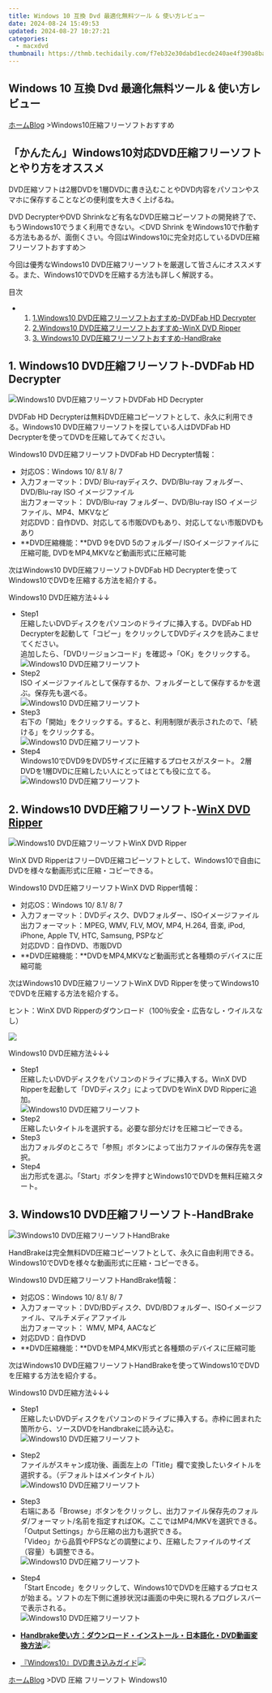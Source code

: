```yaml
---
title: Windows 10 互換 Dvd 最適化無料ツール & 使い方レビュー
date: 2024-08-24 15:49:53
updated: 2024-08-27 10:27:21
categories:
  - macxdvd
thumbnail: https://thmb.techidaily.com/f7eb32e30dabd1ecde240ae4f390a8ba724185aa17a13d5ef1b9d86c145dc8b7.jpg
---
```


## Windows 10 互換 Dvd 最適化無料ツール & 使い方レビュー

[ホーム](https://tools.techidaily.com/macxdvd/products/)[Blog](https://tools.techidaily.com/macxdvd/products/) \>Windows10圧縮フリーソフトおすすめ

## 「かんたん」Windows10対応DVD圧縮フリーソフトとやり方をオススメ

DVD圧縮ソフトは2層DVDを1層DVDに書き込むことやDVD内容をパソコンやスマホに保存することなどの便利度を大きく上げるね。 

DVD DecrypterやDVD Shrinkなど有名なDVD圧縮コピーソフトの開発終了で、もうWindows10でうまく利用できない。＜DVD Shrink をWindows10で作動する方法もあるが、面倒くさい。今回はWindows10に完全対応しているDVD圧縮フリーソフトおすすめ＞

今回は優秀なWindows10 DVD圧縮フリーソフトを厳選して皆さんにオススメする。また、Windows10でDVDを圧縮する方法も詳しく解説する。 

目次

* 1. [1.Windows10 DVD圧縮フリーソフトおすすめ-DVDFab HD Decrypter](https://tools.techidaily.com/macxdvd/products/)  
   2. [2.Windows10 DVD圧縮フリーソフトおすすめ-WinX DVD Ripper](https://tools.techidaily.com/macxdvd/products/)  
   3. [3. Windows10 DVD圧縮フリーソフトおすすめ-HandBrake](https://tools.techidaily.com/macxdvd/products/)



## 1\. Windows10 DVD圧縮フリーソフト-DVDFab HD Decrypter

![Windows10 DVD圧縮フリーソフトDVDFab HD Decrypter](https://www.macxdvd.com/blog/img/win10-dvd-compression-mj-20190307-10.jpg) 

DVDFab HD Decrypterは無料DVD圧縮コピーソフトとして、永久に利用できる。Windows10 DVD圧縮フリーソフトを探している人はDVDFab HD Decrypterを使ってDVDを圧縮してみてください。

Windows10 DVD圧縮フリーソフトDVDFab HD Decrypter情報：

* 対応OS：Windows 10/ 8.1/ 8/ 7
* 入力フォーマット：DVD/ Blu-rayディスク、DVD/Blu-ray フォルダー、DVD/Blu-ray ISO イメージファイル  
 出力フォーマット： DVD/Blu-ray フォルダー、DVD/Blu-ray ISO イメージファイル、MP4、MKVなど  
対応DVD：自作DVD、対応してる市販DVDもあり、対応してない市販DVDもあり
* **DVD圧縮機能：**DVD 9をDVD 5のフォルダー/ ISOイメージファイルに圧縮可能, DVDをMP4,MKVなど動画形式に圧縮可能

次はWindows10 DVD圧縮フリーソフトDVDFab HD Decrypterを使ってWindows10でDVDを圧縮する方法を紹介する。

Windows10 DVD圧縮方法↓↓↓

* Step1  
圧縮したいDVDディスクをパソコンのドライブに挿入する。DVDFab HD Decrypterを起動して「コピー」をクリックしてDVDディスクを読みこませてください。  
 追加したら、「DVDリージョンコード」を確認→「OK」をクリックする。  
![Windows10 DVD圧縮フリーソフト](https://www.macxdvd.com/blog/img/win10-dvd-compression-mj-20190307-01.jpg)
* Step2  
ISO イメージファイルとして保存するか、フォルダーとして保存するかを選ぶ。保存先も選べる。  
![Windows10 DVD圧縮フリーソフト](https://www.macxdvd.com/blog/img/win10-dvd-compression-mj-20190307-02.jpg)
* Step3  
右下の「開始」をクリックする。すると、利用制限が表示されたので、「続ける」をクリックする。  
![Windows10 DVD圧縮フリーソフト](https://www.macxdvd.com/blog/img/win10-dvd-compression-mj-20190307-03.jpg)
* Step4  
Windows10でDVD9をDVD5サイズに圧縮するプロセスがスタート。 2層DVDを1層DVDに圧縮したい人にとってはとても役に立てる。  
![Windows10 DVD圧縮フリーソフト](https://www.macxdvd.com/blog/img/win10-dvd-compression-mj-20190307-04.jpg)



## 2\. Windows10 DVD圧縮フリーソフト-[WinX DVD Ripper](https://tools.techidaily.com/winxdvd/products/)

![Windows10 DVD圧縮フリーソフトWinX DVD Ripper](https://www.macxdvd.com/blog/img/win10-dvd-compression-mj-20190307-11.jpg) 

WinX DVD RipperはフリーDVD圧縮コピーソフトとして、Windows10で自由にDVDを様々な動画形式に圧縮・コピーできる。 

Windows10 DVD圧縮フリーソフトWinX DVD Ripper情報：

* 対応OS：Windows 10/ 8.1/ 8/ 7
* 入力フォーマット：DVDディスク、DVDフォルダー、ISOイメージファイル  
 出力フォーマット：MPEG, WMV, FLV, MOV, MP4, H.264, 音楽, iPod, iPhone, Apple TV, HTC, Samsung, PSPなど  
対応DVD：自作DVD、市販DVD
* **DVD圧縮機能：**DVDをMP4,MKVなど動画形式と各種類のデバイスに圧縮可能

次はWindows10 DVD圧縮フリーソフトWinX DVD Ripperを使ってWindows10でDVDを圧縮する方法を紹介する。

ヒント：WinX DVD Ripperのダウンロード（100％安全・広告なし・ウイルスなし）

[![](https://www.macxdvd.com/blog/new-fourteen/nfree-down-win.png)](https://www.winxdvd.com/download/winx-dvd-ripper-jp.exe)

Windows10 DVD圧縮方法↓↓↓

* Step1  
 圧縮したいDVDディスクをパソコンのドライブに挿入する。WinX DVD Ripperを起動して「DVDディスク」によってDVDをWinX DVD Ripperに追加。  
![Windows10 DVD圧縮フリーソフト](https://www.macxdvd.com/blog/img/win10-dvd-compression-mj-20190307-05.jpg)
* Step2  
圧縮したいタイトルを選択する。必要な部分だけを圧縮コピーできる。
* Step3  
出力フォルダのところで「参照」ボタンによって出力ファイルの保存先を選択。
* Step4  
出力形式を選ぶ。「Start」ボタンを押すとWindows10でDVDを無料圧縮スタート。



## 3\. Windows10 DVD圧縮フリーソフト-HandBrake

![3Windows10 DVD圧縮フリーソフトHandBrake](https://www.macxdvd.com/blog/img/win10-dvd-compression-mj-20190307-12.jpg) 

HandBrakeは完全無料DVD圧縮コピーソフトとして、永久に自由利用できる。Windows10でDVDを様々な動画形式に圧縮・コピーできる。 

Windows10 DVD圧縮フリーソフトHandBrake情報：

* 対応OS：Windows 10/ 8.1/ 8/ 7
* 入力フォーマット：DVD/BDディスク、DVD/BDフォルダー、ISOイメージファイル、マルチメディアファイル  
 出力フォーマット： WMV, MP4, AACなど
* 対応DVD：自作DVD
* **DVD圧縮機能：**DVDをMP4,MKV形式と各種類のデバイスに圧縮可能

次はWindows10 DVD圧縮フリーソフトHandBrakeを使ってWindows10でDVDを圧縮する方法を紹介する。

Windows10 DVD圧縮方法↓↓↓

* Step1  
圧縮したいDVDディスクをパソコンのドライブに挿入する。赤枠に囲まれた箇所から、ソースDVDをHandbrakeに読み込む。  
![Windows10 DVD圧縮フリーソフト](https://www.macxdvd.com/blog/img/win10-dvd-compression-mj-20190307-06.jpg)
* Step2  
ファイルがスキャン成功後、画面左上の「Title」欄で変換したいタイトルを選択する。（デフォルトはメインタイトル）  
![Windows10 DVD圧縮フリーソフト](https://www.macxdvd.com/blog/img/win10-dvd-compression-mj-20190307-07.jpg)
* Step3  
右端にある「Browse」ボタンをクリックし、出力ファイル保存先のフォルダ/フォーマット/名前を指定すればOK。ここではMP4/MKVを選択できる。  
「Output Settings」から圧縮の出力も選択できる。  
「Video」から品質やFPSなどの調整により、圧縮したファイルのサイズ（容量）も調整できる。  
![Windows10 DVD圧縮フリーソフト](https://www.macxdvd.com/blog/img/win10-dvd-compression-mj-20190307-08.jpg)
* Step4  
「Start Encode」をクリックして、Windows10でDVDを圧縮するプロセスが始まる。ソフトの左下側に進捗状況は画面の中央に現れるプログレスバーで表示される。  
![Windows10 DVD圧縮フリーソフト](https://www.macxdvd.com/blog/img/win10-dvd-compression-mj-20190307-09.jpg)

* [**Handbrake使い方：ダウンロード・インストール・日本語化・DVD動画変換方法**![](https://www.macxdvd.com/blog/../image-style/new-seo/dotarrow.gif)](https://tools.techidaily.com/macxdvd/products/)
* [『Windows10』DVD書き込みガイド![](https://www.macxdvd.com/blog/../image-style/new-seo/dotarrow.gif)](https://tools.techidaily.com/macxdvd/products/)



[ホーム](https://tools.techidaily.com/macxdvd/products/)[Blog](https://tools.techidaily.com/macxdvd/products/) \>DVD 圧縮 フリーソフト Windows10

<ins class="adsbygoogle"
     style="display:block"
     data-ad-format="autorelaxed"
     data-ad-client="ca-pub-7571918770474297"
     data-ad-slot="1223367746"></ins>



<ins class="adsbygoogle"
     style="display:block"
     data-ad-client="ca-pub-7571918770474297"
     data-ad-slot="8358498916"
     data-ad-format="auto"
     data-full-width-responsive="true"></ins>
